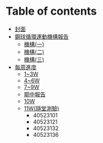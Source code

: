 # Table of contents

* [封面](README.md)
* [鋼球循環運動機構報告](gang-qiu-xun-huan-yun-dong-ji-gou-bao-gao/README.md)
  * [機構\(一\)](gang-qiu-xun-huan-yun-dong-ji-gou-bao-gao/ji-gou-yi.md)
  * [機構\(二\)](gang-qiu-xun-huan-yun-dong-ji-gou-bao-gao/ji-gou-er.md)
  * [機構\(三\)](gang-qiu-xun-huan-yun-dong-ji-gou-bao-gao/ji-gou-san.md)
* [每周進度](mei-zhou-jin-du/README.md)
  * [1~3W](mei-zhou-jin-du/1-3w.md)
  * [4~6W](mei-zhou-jin-du/4-6w.md)
  * [7~9W](mei-zhou-jin-du/7-9w.md)
  * [期中報告](mei-zhou-jin-du/qi-zhong-bao-gao.md)
  * [10W](mei-zhou-jin-du/10w.md)
  * [11W\(隨堂測驗\)](mei-zhou-jin-du/11w/README.md)
    * 40523101
    * 40523121
    * 40523132
    * 40523136

